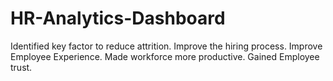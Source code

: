 # HR-Analytics-Dashboard

Identified key factor to reduce attrition.
Improve the hiring process.
Improve Employee Experience.
Made workforce more productive.
Gained Employee trust.
